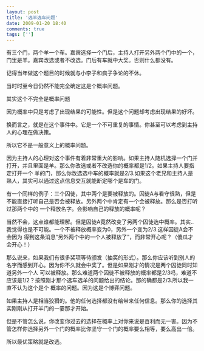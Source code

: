 ```yaml
---
layout: post
title: '选羊选车问题'
date: 2009-01-20 18:40
comments: true
tags: ['']
---
```


有三个门，两个羊一个车。嘉宾选择一个门后，主持人打开另外两个门中的一个，门里是羊。嘉宾改选或者不改选。门后有车就中大奖。否则什么都没有。

记得当年做这个题目的时候就与小李子和疯子争论的不休。

当时时至今日仍然不能完全确定这是个概率问题。

其实这个不完全是概率问题

因为概率中只是考虑了出现结果的可能性。但是这个问题却考虑出现结果的好坏。

换而言之，就是在这个事件中。它是一个不可重复的事情。你甚至可以考虑到主持人的心理在做决策。

所以它不是一般意义上的概率问题。

因为主持人的心理对这个事件有着非常重大的影响。如果主持人随机选择一个门并打开，并且里面是羊。那么你改选或者不改选你的概率都是1/2。如果主持人要指定打开一个
羊的门，那么你改选选中车的概率就是2/3.如果这个老兄和主持人是熟人，其实可以通过这点信息交互就能断定哪个是车的门。

有一个同样的例子：三个囚徒，其中两个是要被释放的。囚徒A与看守很熟，但是不能直接打听自己是否会被释放。另外两个中肯定有一个会被释放。那么是否打听过那两个中的
一个释放名字。会影响自己的释放的概率呢？

当然不会，这点谁都能理解。但是囚徒A竟然改变了另两个囚徒选中概率。其实..我觉得也是不可能。一个不被释放概率变为0，另外一个变为2/3.这样囚徒A会不会因为
得到这条消息“另外两个中的一个人被释放了”，而非常开心呢？（傻瓜才会开心！）

那么说来，如果我们有很多奖项等待颁发（抽奖的形式）。那么你应该听到别人的名字而感到开心。因为你不久就会中奖了。但是如果刚才的情况是两个囚徒同时知道另外一个人
可以被释放。那么难道两个囚徒不被释放的概率都是2/3吗，难道不应该是1/2？按照刚才那个选车选羊的问题给出的结论。那的确都是2/3.所以我一直不认为这个是个
概率的问题。因为这是个博弈问题。

如果主持人是相当狡猾的。他的任何选择都没有给带来任何信息。那么你的选择其实刚刚从打开羊门的一霎那才开始。

但是不管怎么说，你改变你过去的选择在概率上对你来说是百利而无一害。因为不管怎样你选择另外一个门的概率比你坚守一个门的概率要么相等，要么高出一倍。

所以最优策略就是改选。

